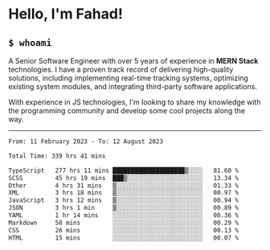 <h1>Hello, I'm Fahad!</h1>

<h2><code>$ whoami</code></h2>

A Senior Software Engineer with over 5 years of experience in **MERN Stack** technologies. I have a proven track record of delivering high-quality solutions, including implementing real-time tracking systems, optimizing existing system modules, and integrating third-party software applications.

With experience in JS technologies, I'm looking to share my knowledge with the programming community and develop some cool projects along the way.

---

<!--START_SECTION:waka-->

```txt
From: 11 February 2023 - To: 12 August 2023

Total Time: 339 hrs 41 mins

TypeScript   277 hrs 11 mins ████████████████████▒░░░░   81.60 %
SCSS         45 hrs 19 mins  ███▒░░░░░░░░░░░░░░░░░░░░░   13.34 %
Other        4 hrs 31 mins   ▒░░░░░░░░░░░░░░░░░░░░░░░░   01.33 %
XML          3 hrs 18 mins   ▒░░░░░░░░░░░░░░░░░░░░░░░░   00.97 %
JavaScript   3 hrs 12 mins   ▒░░░░░░░░░░░░░░░░░░░░░░░░   00.94 %
JSON         3 hrs 1 min     ▒░░░░░░░░░░░░░░░░░░░░░░░░   00.89 %
YAML         1 hr 14 mins    ░░░░░░░░░░░░░░░░░░░░░░░░░   00.36 %
Markdown     58 mins         ░░░░░░░░░░░░░░░░░░░░░░░░░   00.29 %
CSS          26 mins         ░░░░░░░░░░░░░░░░░░░░░░░░░   00.13 %
HTML         15 mins         ░░░░░░░░░░░░░░░░░░░░░░░░░   00.07 %
```

<!--END_SECTION:waka-->

<!--
**heyFahad/heyFahad** is a ✨ _special_ ✨ repository because its `README.md` (this file) appears on your GitHub profile.

Here are some ideas to get you started:

- 🔭 I’m currently working on ...
- 🌱 I’m currently learning ...
- 👯 I’m looking to collaborate on ...
- 🤔 I’m looking for help with ...
- 💬 Ask me about ...
- 📫 How to reach me: ...
- 😄 Pronouns: ...
- ⚡ Fun fact: ...
-->
